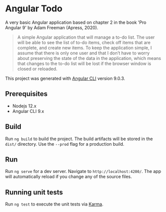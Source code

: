 # Angular Todo

A very basic Angular application based on chapter 2 in the book 'Pro Angular 9' by Adam Freeman (Apress, 2020).

>A simple Angular application that will manage a to-do list. The user will be able to see the list of to-do items, check off items that are complete, and create new items. To keep the application simple, I assume that there is
only one user and that I don’t have to worry about preserving the state of the data in the application, which
means that changes to the to-do list will be lost if the browser window is closed or reloaded.

This project was generated with [Angular CLI](https://github.com/angular/angular-cli) version 9.0.3.

## Prerequisites

- Nodejs 12.x
- Angular CLI 9.x

## Build

Run `ng build` to build the project. The build artifacts will be stored in the `dist/` directory. Use the `--prod` flag for a production build.

## Run

Run `ng serve` for a dev server. Navigate to `http://localhost:4200/`. The app will automatically reload if you change any of the source files.

## Running unit tests

Run `ng test` to execute the unit tests via [Karma](https://karma-runner.github.io).
